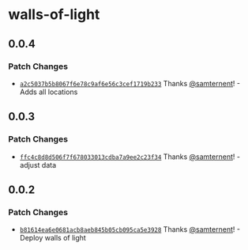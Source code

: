 # walls-of-light

## 0.0.4

### Patch Changes

- [`a2c5037b5b8067f6e78c9af6e56c3cef1719b233`](https://github.com/samternent/home/commit/a2c5037b5b8067f6e78c9af6e56c3cef1719b233) Thanks [@samternent](https://github.com/samternent)! - Adds all locations

## 0.0.3

### Patch Changes

- [`ffc4c8d8d506f7f678033013cdba7a9ee2c23f34`](https://github.com/samternent/home/commit/ffc4c8d8d506f7f678033013cdba7a9ee2c23f34) Thanks [@samternent](https://github.com/samternent)! - adjust data

## 0.0.2

### Patch Changes

- [`b81614ea6e0681acb8aeb845b05cb095ca5e3928`](https://github.com/samternent/home/commit/b81614ea6e0681acb8aeb845b05cb095ca5e3928) Thanks [@samternent](https://github.com/samternent)! - Deploy walls of light
